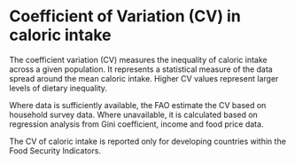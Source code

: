 # Coefficient of Variation (CV) in caloric intake

The coefficient variation (CV) measures the inequality of caloric intake across a given population. It represents a statistical measure of the data spread around the mean caloric intake. Higher CV values represent larger levels of dietary inequality.

Where data is sufficiently available, the FAO estimate the CV based on household survey data. Where unavailable, it is calculated based on regression analysis from Gini coefficient, income and food price data.

The CV of caloric intake is reported only for developing countries within the Food Security Indicators.